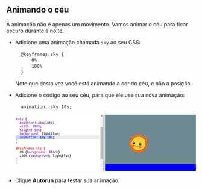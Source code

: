 ## Animando o céu

A animação não é apenas um movimento. Vamos animar o céu para ficar escuro durante à noite.

+ Adicione uma animação chamada `sky` ao seu CSS:
    
        @keyframes sky {
            0%
            100%
        }
        
    
    Note que desta vez você está animando a cor do céu, e não a posição.

+ Adicione o código ao seu céu, para que ele use sua nova animação:
    
        animation: sky 10s;
        
    
    ![captura de tela](images/sunrise-sky.png)

+ Clique **Autorun** para testar sua animação.